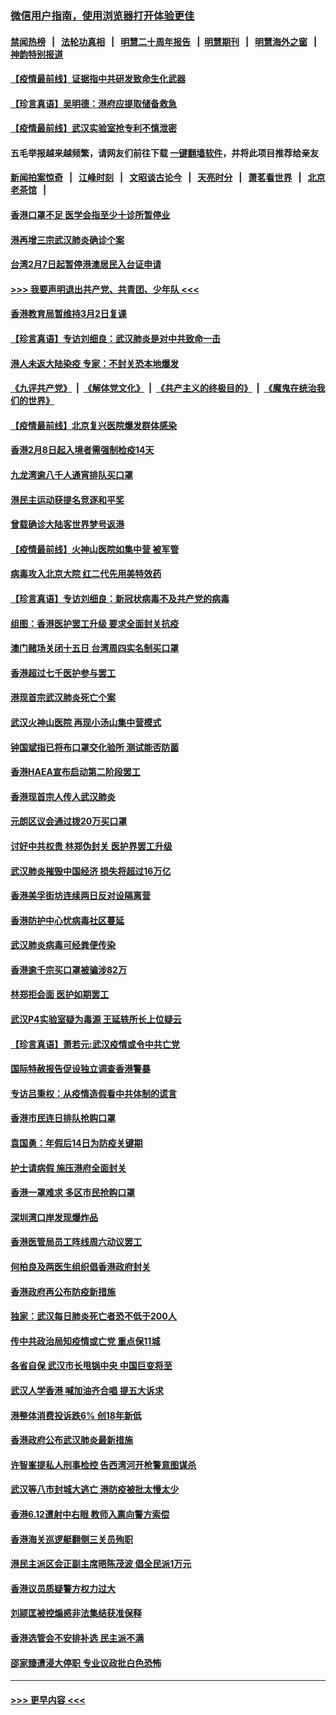 ### [微信用户指南，使用浏览器打开体验更佳](https://github.com/gfw-breaker/banned-news1/blob/master/indexes/wechat-guide.md?t=0)
#### [禁闻热榜](热点新闻.md?t=0)  &nbsp;&nbsp;|&nbsp;&nbsp; [法轮功真相](https://github.com/gfw-breaker/truth/blob/master/README.md?t=0) &nbsp;&nbsp;|&nbsp;&nbsp; [明慧二十周年报告](https://github.com/gfw-breaker/mh-reports/blob/master/README.md?t=0) &nbsp;&nbsp;|&nbsp;&nbsp;[明慧期刊](https://github.com/gfw-breaker/mh-qikan) &nbsp;&nbsp;|&nbsp;&nbsp; [明慧海外之窗](https://github.com/gfw-breaker/mh-news/blob/master/README.md?t=0) &nbsp;&nbsp;|&nbsp;&nbsp; [神韵特别报道](https://github.com/gfw-breaker/mh-news/blob/master/shenyun.md?t=0)
#### [【疫情最前线】证据指中共研发致命生化武器](../pages/nsc415/n11853087.md?t=02090222) 
#### [【珍言真语】吴明德：港府应提取储备救急](../pages/nsc415/n11852734.md?t=02090222) 
#### [【疫情最前线】武汉实验室抢专利不慎泄密](../pages/nsc415/n11850310.md?t=02090222) 
#### 五毛举报越来越频繁，请网友们前往下载 [一键翻墙软件](https://github.com/gfw-breaker/ssr-accounts)，并将此项目推荐给亲友
#### [新闻拍案惊奇](https://github.com/gfw-breaker/banned-news1/blob/master/pages/link4.md) &nbsp;&nbsp;|&nbsp;&nbsp; [江峰时刻](https://github.com/gfw-breaker/banned-news1/blob/master/pages/link4.md) &nbsp;&nbsp;|&nbsp;&nbsp; [文昭谈古论今](https://github.com/gfw-breaker/banned-news1/blob/master/pages/link4.md) &nbsp;&nbsp;|&nbsp;&nbsp; [天亮时分](https://github.com/gfw-breaker/banned-news1/blob/master/pages/link4.md) &nbsp;&nbsp;|&nbsp;&nbsp; [萧茗看世界](https://github.com/gfw-breaker/banned-news1/blob/master/pages/link4.md) &nbsp;&nbsp;|&nbsp;&nbsp; [北京老茶馆](https://github.com/gfw-breaker/banned-news1/blob/master/pages/link4.md) &nbsp;&nbsp;|&nbsp;&nbsp; 
#### [香港口罩不足 医学会指至少十诊所暂停业](../pages/nsc415/n11850301.md?t=02090222) 
#### [港再增三宗武汉肺炎确诊个案](../pages/nsc415/n11850328.md?t=02090222) 
#### [台湾2月7日起暂停港澳居民入台证申请](../pages/nsc415/n11850304.md?t=02090222) 
#### [>>> 我要声明退出共产党、共青团、少年队 <<<](https://github.com/begood0513/goodnews/blob/master/quit/letter.md) 
#### [香港教育局暂维持3月2日复课](../pages/nsc415/n11850260.md?t=02090222) 
#### [【珍言真语】专访刘细良：武汉肺炎是对中共致命一击](../pages/nsc415/n11849934.md?t=02090222) 
#### [港人未返大陆染疫 专家：不封关恐本地爆发](../pages/nsc415/n11848021.md?t=02090222) 
#### [《九评共产党》](https://github.com/begood0513/9ping.md/blob/master/README.md) &nbsp;|&nbsp; [《解体党文化》](../../../../jtdwh.md/blob/master/README.md)  &nbsp;|&nbsp; [《共产主义的终极目的》](../../../../gczydzjmd.md/blob/master/README.md) &nbsp;|&nbsp; [《魔鬼在统治我们的世界》](../../../../mgztzwmdsj.md/blob/master/README.md) 
#### [【疫情最前线】北京复兴医院爆发群体感染](../pages/nsc415/n11847626.md?t=02090222) 
#### [香港2月8日起入境者需强制检疫14天](../pages/nsc415/n11847658.md?t=02090222) 
#### [九龙湾逾八千人通宵排队买口罩](../pages/nsc415/n11847647.md?t=02090222) 
#### [港民主运动获提名竞逐和平奖](../pages/nsc415/n11847633.md?t=02090222) 
#### [曾载确诊大陆客世界梦号返港](../pages/nsc415/n11847608.md?t=02090222) 
#### [【疫情最前线】火神山医院如集中营 被军管](../pages/nsc415/n11847524.md?t=02090222) 
#### [病毒攻入北京大院 红二代先用美特效药](../pages/nsc415/n11847427.md?t=02090222) 
#### [【珍言真语】专访刘细良：新冠状病毒不及共产党的病毒](../pages/nsc415/n11847164.md?t=02090222) 
#### [组图：香港医护罢工升级 要求全面封关抗疫](../pages/nsc415/n11844107.md?t=02090222) 
#### [澳门赌场关闭十五日 台湾周四实名制买口罩](../pages/nsc415/n11845083.md?t=02090222) 
#### [香港超过七千医护参与罢工](../pages/nsc415/n11845051.md?t=02090222) 
#### [港现首宗武汉肺炎死亡个案](../pages/nsc415/n11844998.md?t=02090222) 
#### [武汉火神山医院 再现小汤山集中营模式](../pages/nsc415/n11844763.md?t=02090222) 
#### [钟国斌指已将布口罩交化验所 测试能否防菌](../pages/nsc415/n11842783.md?t=02090222) 
#### [香港HAEA宣布启动第二阶段罢工](../pages/nsc415/n11842723.md?t=02090222) 
#### [香港现首宗人传人武汉肺炎](../pages/nsc415/n11842766.md?t=02090222) 
#### [元朗区议会通过拨20万买口罩](../pages/nsc415/n11842754.md?t=02090222) 
#### [讨好中共权贵 林郑伪封关 医护界罢工升级](../pages/nsc415/n11842359.md?t=02090222) 
#### [武汉肺炎摧毁中国经济 损失将超过16万亿](../pages/nsc415/n11839723.md?t=02090222) 
#### [香港美孚街坊连续两日反对设隔离营](../pages/nsc415/n11839962.md?t=02090222) 
#### [香港防护中心忧病毒社区蔓延](../pages/nsc415/n11839933.md?t=02090222) 
#### [武汉肺炎病毒可经粪便传染](../pages/nsc415/n11839939.md?t=02090222) 
#### [香港逾千宗买口罩被骗涉82万](../pages/nsc415/n11839914.md?t=02090222) 
#### [林郑拒会面 医护如期罢工](../pages/nsc415/n11839892.md?t=02090222) 
#### [武汉P4实验室疑为毒源 王延轶所长上位疑云](../pages/nsc415/n11835543.md?t=02090222) 
#### [【珍言真语】萧若元:武汉疫情或令中共亡党](../pages/nsc415/n11829394.md?t=02090222) 
#### [国际特赦报告促设独立调查香港警暴](../pages/nsc415/n11833845.md?t=02090222) 
#### [专访吕秉权：从疫情造假看中共体制的谎言](../pages/nsc415/n11833813.md?t=02090222) 
#### [香港市民连日排队抢购口罩](../pages/nsc415/n11833794.md?t=02090222) 
#### [袁国勇：年假后14日为防疫关键期](../pages/nsc415/n11831088.md?t=02090222) 
#### [护士请病假 施压港府全面封关](../pages/nsc415/n11831030.md?t=02090222) 
#### [香港一罩难求 多区市民抢购口罩](../pages/nsc415/n11831002.md?t=02090222) 
#### [深圳湾口岸发现爆炸品](../pages/nsc415/n11828802.md?t=02090222) 
#### [香港医管局员工阵线周六动议罢工](../pages/nsc415/n11828762.md?t=02090222) 
#### [何柏良及两医生组织倡香港政府封关](../pages/nsc415/n11828749.md?t=02090222) 
#### [香港政府再公布防疫新措施](../pages/nsc415/n11828716.md?t=02090222) 
#### [独家：武汉每日肺炎死亡者恐不低于200人](../pages/nsc415/n11828240.md?t=02090222) 
#### [传中共政治局知疫情或亡党 重点保11城](../pages/nsc415/n11828145.md?t=02090222) 
#### [各省自保 武汉市长甩锅中央 中国巨变将至](../pages/nsc415/n11828021.md?t=02090222) 
#### [武汉人学香港 喊加油齐合唱 提五大诉求](../pages/nsc415/n11827046.md?t=02090222) 
#### [港整体消费投诉跌6% 创18年新低](../pages/nsc415/n11817280.md?t=02090222) 
#### [香港政府公布武汉肺炎最新措施](../pages/nsc415/n11817152.md?t=02090222) 
#### [许智峯提私人刑事检控 告西湾河开枪警意图谋杀](../pages/nsc415/n11817132.md?t=02090222) 
#### [武汉等八市封城大逃亡 港防疫被批太慢太少](../pages/nsc415/n11817058.md?t=02090222) 
#### [香港6.12遭射中右眼 教师入禀向警方索偿](../pages/nsc415/n11814678.md?t=02090222) 
#### [香港海关巡逻艇翻侧三关员殉职](../pages/nsc415/n11814604.md?t=02090222) 
#### [港民主派区会正副主席晤陈茂波 倡全民派1万元](../pages/nsc415/n11814582.md?t=02090222) 
#### [香港议员质疑警方权力过大](../pages/nsc415/n11814560.md?t=02090222) 
#### [刘颕匡被控煽惑非法集结获准保释](../pages/nsc415/n11811727.md?t=02090222) 
#### [香港选管会不安排补选 民主派不满](../pages/nsc415/n11811691.md?t=02090222) 
#### [邵家臻遭浸大停职 专业议政批白色恐怖](../pages/nsc415/n11811670.md?t=02090222) 

----
#### [ >>> 更早内容 <<< ](../indexes/nsc415-earlier.md)
